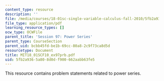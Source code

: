 ```yaml
---
content_type: resource
description: ''
file: /media/courses/18-01sc-single-variable-calculus-fall-2010/5fb2a9365a808d0df900662aabb63fe5_MIT18_01SCF10_ex97prb.pdf
file_type: application/pdf
learning_resource_types: []
ocw_type: OCWFile
parent_title: 'Session 97: Power Series'
parent_type: CourseSection
parent_uid: bcbb45fd-be1b-69cc-80a8-2c9f73ca8d5d
resourcetype: Document
title: MIT18_01SCF10_ex97prb.pdf
uid: 5fb2a936-5a80-8d0d-f900-662aabb63fe5
---
```

This resource contains problem statements related to power series.